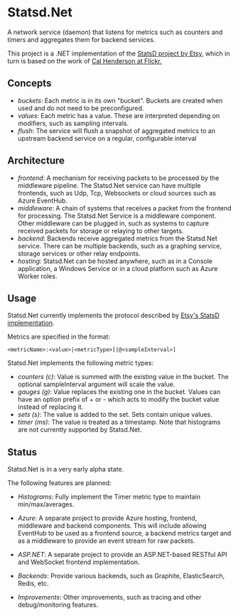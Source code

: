 # Statsd.Net #

A network service (daemon) that listens for metrics such as counters and timers and aggregates them for backend services.

This project is a .NET implementation of the [StatsD project by Etsy](https://github.com/etsy/statsd), which in turn is based on the work of [Cal Henderson at Flickr.](http://code.flickr.com/blog/2008/10/27/counting-timing/)

## Concepts ##

- *buckets*: Each metric is in its own "bucket". Buckets are created when used and do not need to be preconfigured.
- *values*: Each metric has a value. These are interpreted depending on modifiers, such as sampling intervals.
- *flush*: The service will flush a snapshot of aggregated metrics to an upstream backend service on a regular, configurable interval

## Architecture ##

- *frontend*: A mechanism for receiving packets to be processed by the middleware pipeline. The Statsd.Net service can have multiple frontends, such as Udp, Tcp, Websockets or cloud sources such as Azure EventHub.
- *middleware*: A chain of systems that receives a packet from the frontend for processing. The Statsd.Net Service is a middleware component. Other middleware can be plugged in, such as systems to capture received packets for storage or relaying to other targets.
- *backend*: Backends receive aggregated metrics from the Statsd.Net service. There can be multiple backends, such as a graphing service, storage services or other relay endpoints.
- *hosting*: Statsd.Net can be hosted anywhere, such as in a Console application, a Windows Service or in a cloud platform such as Azure Worker roles.

## Usage ##

Statsd.Net currently implements the protocol described by [Etsy's StatsD implementation](https://github.com/etsy/statsd).

Metrics are specified in the format:

    <metricName>:<value>|<metricType>[|@<sampleInterval>]

Statsd.Net implements the following metric types:

- *counters (c)*: Value is summed with the existing value in the bucket. The optional sampleInterval argument will scale the value.
- *gauges (g)*: Value replaces the existing one in the bucket. Values can have an option prefix of + or - which acts to modify the bucket value instead of replacing it.
- *sets (s)*: The value is added to the set. Sets contain unique values.
- *timer (ms)*: The value is treated as a timestamp. Note that histograms are not currently supported by Statsd.Net.

## Status ##

Statsd.Net is in a very early alpha state. 

The following features are planned:

- *Histograms*: Fully implement the Timer metric type to maintain min/max/averages.

- *Azure*: A separate project to provide Azure hosting, frontend, middleware and backend components. This will include allowing EventHub to be used as a frontend source, a backend metrics target and as a middleware to provide an event stream for raw packets. 

- *ASP.NET*: A separate project to provide  an ASP.NET-based RESTful API and WebSocket frontend implementation.

- *Backends*: Provide various backends, such as Graphite, ElasticSearch, Redis, etc.

- *Improvements*: Other improvements, such as tracing and other debug/monitoring features.
